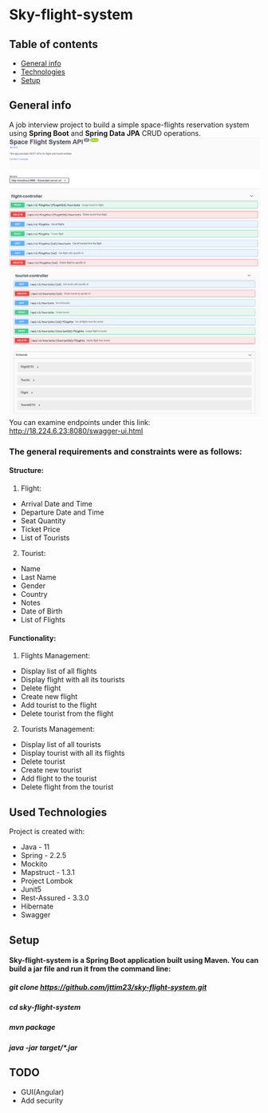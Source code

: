 # Sky-flight-system

## Table of contents
* [General info](#general-info)
* [Technologies](#used-technologies)
* [Setup](#setup)

## General info
A job interview project to build a simple space-flights reservation system using **Spring Boot** and **Spring Data JPA** CRUD operations.
![image1](images/swagger1.PNG)
![image2](images/swagger2.PNG)
You can examine endpoints under this link: http://18.224.6.23:8080/swagger-ui.html
### The general requirements and constraints were as follows:
#### Structure:
1. Flight:
* Arrival Date and Time
* Departure Date and Time
* Seat Quantity
* Ticket Price
* List of Tourists
2. Tourist:
* Name
* Last Name
* Gender
* Country
* Notes
* Date of Birth
* List of Flights 
#### Functionality:
1. Flights Management:
* Display list of all flights
* Display flight with all its tourists
* Delete flight
* Create new flight
* Add tourist to the flight
* Delete tourist from the flight
2. Tourists Management:
* Display list of all tourists
* Display tourist with all its flights
* Delete tourist
* Create new tourist
* Add flight to the tourist
* Delete flight from the tourist
## Used Technologies
Project is created with:
* Java - 11
* Spring - 2.2.5
* Mockito  
* Mapstruct - 1.3.1
* Project Lombok
* Junit5
* Rest-Assured - 3.3.0
* Hibernate
* Swagger 	
## Setup
#### Sky-flight-system is a Spring Boot application built using Maven. You can build a jar file and run it from the command line:
##### git clone https://github.com/jttim23/sky-flight-system.git
##### cd sky-flight-system
##### mvn package
##### java -jar target/*.jar

## TODO
* GUI(Angular)
* Add security

